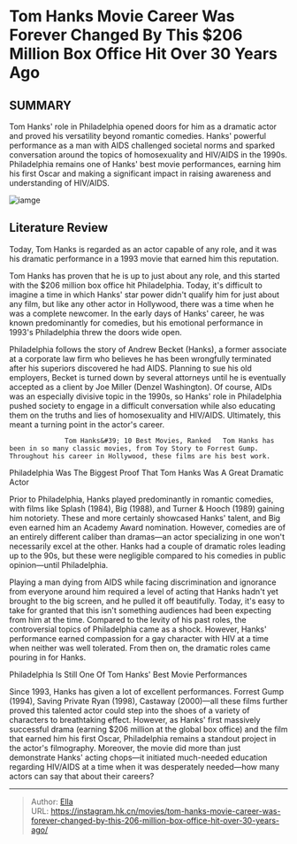 # Tom Hanks  Movie Career Was Forever Changed By This $206 Million Box Office Hit Over 30 Years Ago


## SUMMARY 



  Tom Hanks&#39; role in Philadelphia opened doors for him as a dramatic actor and proved his versatility beyond romantic comedies.   Hanks&#39; powerful performance as a man with AIDS challenged societal norms and sparked conversation around the topics of homosexuality and HIV/AIDS in the 1990s.   Philadelphia remains one of Hanks&#39; best movie performances, earning him his first Oscar and making a significant impact in raising awareness and understanding of HIV/AIDS.  

![iamge](https://static1.srcdn.com/wordpress/wp-content/uploads/2024/01/tom-hanks-philadelphia-bridgeofspied.jpg)

## Literature Review

Today, Tom Hanks is regarded as an actor capable of any role, and it was his dramatic performance in a 1993 movie that earned him this reputation.




Tom Hanks has proven that he is up to just about any role, and this started with the $206 million box office hit Philadelphia. Today, it&#39;s difficult to imagine a time in which Hanks&#39; star power didn&#39;t qualify him for just about any film, but like any other actor in Hollywood, there was a time when he was a complete newcomer. In the early days of Hanks&#39; career, he was known predominantly for comedies, but his emotional performance in 1993&#39;s Philadelphia threw the doors wide open.




Philadelphia follows the story of Andrew Becket (Hanks), a former associate at a corporate law firm who believes he has been wrongfully terminated after his superiors discovered he had AIDS. Planning to sue his old employers, Becket is turned down by several attorneys until he is eventually accepted as a client by Joe Miller (Denzel Washington). Of course, AIDs was an especially divisive topic in the 1990s, so Hanks&#39; role in Philadelphia pushed society to engage in a difficult conversation while also educating them on the truths and lies of homosexuality and HIV/AIDS. Ultimately, this meant a turning point in the actor&#39;s career.

                  Tom Hanks&#39; 10 Best Movies, Ranked   Tom Hanks has been in so many classic movies, from Toy Story to Forrest Gump. Throughout his career in Hollywood, these films are his best work.   


 Philadelphia Was The Biggest Proof That Tom Hanks Was A Great Dramatic Actor 
          




Prior to Philadelphia, Hanks played predominantly in romantic comedies, with films like Splash (1984), Big (1988), and Turner &amp; Hooch (1989) gaining him notoriety. These and more certainly showcased Hanks&#39; talent, and Big even earned him an Academy Award nomination. However, comedies are of an entirely different caliber than dramas—an actor specializing in one won&#39;t necessarily excel at the other. Hanks had a couple of dramatic roles leading up to the 90s, but these were negligible compared to his comedies in public opinion—until Philadelphia.

Playing a man dying from AIDS while facing discrimination and ignorance from everyone around him required a level of acting that Hanks hadn&#39;t yet brought to the big screen, and he pulled it off beautifully. Today, it&#39;s easy to take for granted that this isn&#39;t something audiences had been expecting from him at the time. Compared to the levity of his past roles, the controversial topics of Philadelphia came as a shock. However, Hanks&#39; performance earned compassion for a gay character with HIV at a time when neither was well tolerated. From then on, the dramatic roles came pouring in for Hanks.






 Philadelphia Is Still One Of Tom Hanks&#39; Best Movie Performances 
          

Since 1993, Hanks has given a lot of excellent performances. Forrest Gump (1994), Saving Private Ryan (1998), Castaway (2000)—all these films further proved this talented actor could step into the shoes of a variety of characters to breathtaking effect. However, as Hanks&#39; first massively successful drama (earning $206 million at the global box office) and the film that earned him his first Oscar, Philadelphia remains a standout project in the actor&#39;s filmography. Moreover, the movie did more than just demonstrate Hanks&#39; acting chops—it initiated much-needed education regarding HIV/AIDS at a time when it was desperately needed—how many actors can say that about their careers?



---

> Author: [Ella](https://instagram.hk.cn/)  
> URL: https://instagram.hk.cn/movies/tom-hanks-movie-career-was-forever-changed-by-this-206-million-box-office-hit-over-30-years-ago/  

